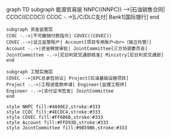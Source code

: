 graph TD
    subgraph 能源贸易层
    NNPC((NNPC)) -->|石油销售合同| CCOC((CCOC))
    CCOC -.->|L/C/DLC支付| Bank1[国际银行]
    end

    subgraph 资金监管层
    CCOC -.->|不可撤销付款指令| COVEC((COVEC))
    COVEC -->|设立监管账户| Account[项目专用账户<br>（独立托管）]
    Account -.->|资金释放审批| JointCommittee[三方协调委员会]
    JointCommittee -.->|尼日利亚交通部核准| Ministry[尼日利亚交通部]
    end

    subgraph 工程实施层
    COVEC -->|EPC总承包协议| Project[石油基础设施项目]
    Project -.->|工程进度款申请| Engineer[监理工程师]
    Engineer -.->|支付证书签发| JointCommittee
    end

    style NNPC fill:#4A90E2,stroke:#333
    style CCOC fill:#4ECDC4,stroke:#333
    style COVEC fill:#FF6B6B,stroke:#333
    style Account fill:#FFD93D,stroke:#333
    style JointCommittee fill:#9B59B6,stroke:#333
